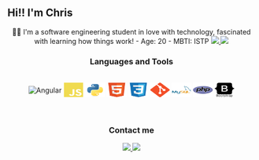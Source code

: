 ## Hi!! I'm Chris
<div align="center">
👨‍💻 I'm a software engineering student in love with technology, fascinated with learning how things work!
- Age: 20
- MBTI: ISTP

<meta name="viewport" content="width=device-width, initial-scale=1.0, minimum-scale=1.0">
  <a href="https://github.com/roninchris">
    <img height="150em" src="https://github-readme-stats.vercel.app/api?username=roninchris&count_private=true&include_all_commits=true&show_icons=true&theme=github_dark&hide_border=false&show_owner=true"/>
    <img height="150em" src="https://github-readme-stats.vercel.app/api/top-langs/?username=roninchris&theme=github_dark&hide_border=false&&layout=compact"/>
  </a>
</div>
<h3 align="center">Languages and Tools</h3>
<div align="center" valign="top"><br>
  <img align="center" alt="Angular" height="30" width="40" 
src="https://angular.io/assets/images/logos/angular/angular.svg">
  <img align="center" alt="Js" height="30" width="40" src="https://raw.githubusercontent.com/devicons/devicon/master/icons/javascript/javascript-plain.svg">
  <img align="center" alt="Python" height="30" width="40" 
 src="https://raw.githubusercontent.com/devicons/devicon/master/icons/python/python-original.svg">
  <img align="center" alt="HTML" height="30" width="40" 
src="https://raw.githubusercontent.com/devicons/devicon/master/icons/html5/html5-original.svg">
  <img align="center" alt="CSS" height="30" width="40" 
src="https://raw.githubusercontent.com/devicons/devicon/master/icons/css3/css3-original.svg">
  <img align="center" alt="git" height="30" width="40" 
src="https://raw.githubusercontent.com/devicons/devicon/master/icons/git/git-original.svg">
  <img align="center" alt="Sql" height="30" width="40" 
src="https://raw.githubusercontent.com/devicons/devicon/master/icons/mysql/mysql-original-wordmark.svg">
    <img align="center" alt="php" height="30" width="40" 
src="https://raw.githubusercontent.com/devicons/devicon/master/icons/php/php-original.svg">
   <img align="center" alt="" height="30" width="40" 
src="https://raw.githubusercontent.com/devicons/devicon/master/icons/bootstrap/bootstrap-plain-wordmark.svg">

</div><br>



<div style="display: inline_block"><br>
 
 

<h3 align="center">Contact me</h3>
  


 <div align="center">
  <a href="https://www.linkedin.com/in/christiansen-taques-dias-594615235/" target="_blank">
    <img src="https://img.shields.io/badge/LinkedIn-0077B5?style=for-the-badge&logo=linkedin&logoColor=white">
  </a>
  <a href="instagram.com/kxzto_/" target="_blank">
    <img src="https://img.shields.io/badge/Instagram-E4405F?style=for-the-badge&logo=instagram&logoColor=white">
  </a>
</div>
